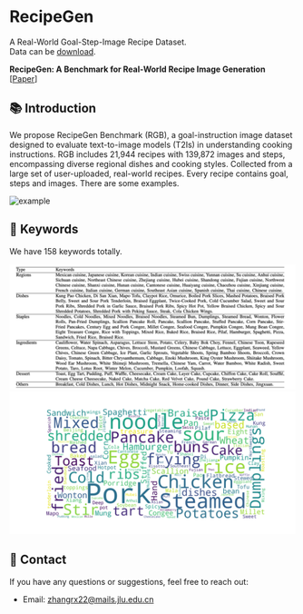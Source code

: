 # RecipeGen
A Real-World Goal-Step-Image Recipe Dataset. <br>
Data can be [download](https://1drv.ms/f/c/3de24ecbad483902/Em8838JCIwNIvk_-IcNXmVEBdBqajjHc_B2g6MPwXd6ZPg?e=Cg4JYM).

**RecipeGen: A Benchmark for Real-World Recipe Image Generation** [[Paper](https://arxiv.org/abs/2503.05228)] <br>

## 📚 Introduction
We propose RecipeGen Benchmark (RGB), a goal-instruction image dataset designed to evaluate text-to-image models (T2Is) in understanding cooking instructions. RGB includes 21,944 recipes with 139,872 images and steps, encompassing diverse regional dishes and cooking styles. Collected from a large set of user-uploaded, real-world recipes.
Every recipe contains goal, steps and images.
There are some examples.

![example](images/data.png)

## 🧪 Keywords
We have 158 keywords totally.

![keywords](images/keyword.png)
![keyword](images/keywords.jpg)


## 📧 Contact
If you have any questions or suggestions, feel free to reach out:

- Email: zhangrx22@mails.jlu.edu.cn
